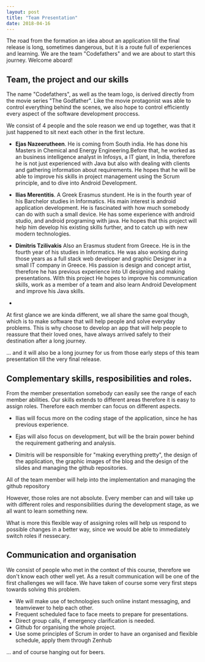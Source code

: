 ```yaml
---
layout: post
title: "Team Presentation"
date: 2018-04-16
---
```


The road from the formation an idea about an application till the final release is long, sometimes dangerous, but it is a route full of experiences and learning. We are the team "Codefathers" and we are about to start this journey. Welcome aboard!

## Team, the project and our skills
The name "Codefathers", as well as the team logo, is derived directly from the movie series "The Godfather". Like the  movie protagonist was able to control everything behind the scenes, we also hope to control efficiently every aspect of the software development proccess.

We consist of 4 people and the sole reason we end up together, was that it just happened to sit next each other in the first lecture.

* **Ejas Nazeerutheen**. He is coming from South india. He has done his Masters in Chemical and Energy Engineering.Before that, he worked as an business intelligence analyst in Infosys, a IT giant, in India, therefore he is not just experienced with Java but also with dealing with clients and gathering information about requirements. He hopes that he will be able to improve his skills in project management using the Scrum principle, and to dive into Android Development.

* **Ilias Merentitis**. A Greek Erasmus stundent. He is in the fourth year of his Barchelor studies in Informatics. His main interest is android application development. He is fascinated with how much somebody can do with such a small device. He has some experience with android studio, and android programing with java. He hopes that this project will help him develop his existing skills further, and to catch up with new modern technologies.

* **Dimitris Tzilivakis** Also an Erasmus student from Greece. He is in the fourth year of his studies in Informatics. He was also working during those years as a full stack web developer and graphic Designer in a small IT company in Greece. His passion is design and concept artist, therefore he has previous experience into UI designing and making presentations. With this project  He hopes to improve his communication skills, work as a member of a team and  also learn Android Development and improve his Java skills.

* 
 
 At first glance we are kinda different, we all share the same goal though, which is to make software that will help people and solve everyday problems. This is why choose to develop an  app that will help people to reassure that their loved ones, have always arrived safely to their destination after a long journey.

... and it will also be a long journey for us from those early steps of this team presentation till the very final release.

## Complementary skills, resposibilities and roles.

From the member presentation somebody can easily see the range of each member abilities. Our skills extends to different areas therefore it is easy to assign roles. Therefore each member can focus on different aspects.

* Ilias will focus more on the coding stage of the application, since he has previous experience. 

* Ejas will also focus on development, but will be the brain power behind the requirement gathering and analysis.

* Dimitris will be responsible for "making everything pretty", the design of the application, the graphic images of the blog and the design of the slides and managing the github repositories.

All of the team member will help into the implementation and managing the github repository

However, those roles are not absolute. Every member can and will take up with different roles and responsibilities during the development stage, as we all want to learn something new.

What is more this flexible way of assigning roles will help us respond to possible changes in a better way, since we would be able to immediately switch roles if nessecary. 

## Communication and organisation 

We consist of people who met in the context of this course, therefore we don't know each other well yet. As a result communication will be one of the first challenges we will face. We have taken of course some very first steps towards solving this problem. 

* We will make use of technologies such online instant messaging, and teamviewer to help each other.
* Frequent scheduled face to face meets to prepare for presentations.
* Direct group calls, if emergency clarification is needed. 
* Github for organising the whole project.
* Use some principles of Scrum in order to have an organised and flexible schedule, apply them through Zenhub 

... and of course hanging out for beers.






